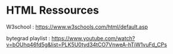 # HTML Ressources
W3school : https://www.w3schools.com/html/default.asp

bytegrad playlist : https://www.youtube.com/watch?v=bOUhq46fd5g&list=PLK5U0tyd34tCO7VnweA-hTiW1vuFd_CPs
